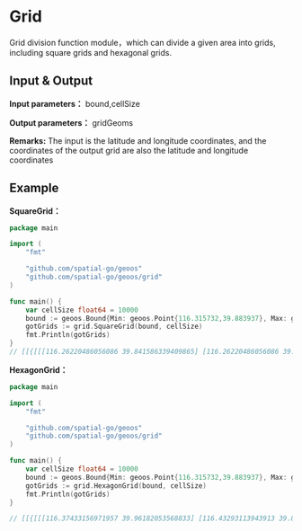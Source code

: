 # Grid

Grid division function module，which can divide a given area into grids, including square grids and hexagonal grids.

## Input & Output

**Input parameters：** bound,cellSize

**Output parameters：** gridGeoms

**Remarks:** The input is the latitude and longitude coordinates, and the coordinates of the output grid are also the latitude and longitude coordinates

## Example

**SquareGrid：**

```go
package main

import (
	"fmt"

	"github.com/spatial-go/geoos"
	"github.com/spatial-go/geoos/grid"
)

func main() {
	var cellSize float64 = 10000
	bound := geoos.Bound{Min: geoos.Point{116.315732,39.883937}, Max: geoos.Point{116.443076,39.9791}}
	gotGrids := grid.SquareGrid(bound, cellSize)
	fmt.Println(gotGrids)
}
// [[{[[[116.26220486056086 39.841586339409865] [116.26220486056086 39.9315185] [116.379404 39.9315185] [116.379404 39.841586339409865] [116.26220486056086 39.841586339409865]]]} {[[[116.26220486056086 39.9315185] [116.26220486056086 40.02145066059014] [116.379404 40.02145066059014] [116.379404 39.9315185] [116.26220486056086 39.9315185]]]}] [{[[[116.379404 39.841586339409865] [116.379404 39.9315185] [116.49660313943913 39.9315185] [116.49660313943913 39.841586339409865] [116.379404 39.841586339409865]]]} {[[[116.379404 39.9315185] [116.379404 40.02145066059014] [116.49660313943913 40.02145066059014] [116.49660313943913 39.9315185] [116.379404 39.9315185]]]}]]
```



**HexagonGrid：**

```go
package main

import (
	"fmt"

	"github.com/spatial-go/geoos"
	"github.com/spatial-go/geoos/grid"
)

func main() {
	var cellSize float64 = 10000
	bound := geoos.Bound{Min: geoos.Point{116.315732,39.883937}, Max: geoos.Point{116.443076,39.9791}}
	gotGrids := grid.HexagonGrid(bound, cellSize)
	fmt.Println(gotGrids)
}

// [[{[[[116.37433156971957 39.96182053568833] [116.43293113943913 39.883937] [116.37433156971957 39.806053464311674] [116.25713243028042 39.806053464311674] [116.19853286056086 39.883937] [116.25713243028042 39.96182053568833] [116.37433156971957 39.96182053568833]]]} {[[[116.37433156971957 40.117587607065] [116.43293113943913 40.03970407137667] [116.37433156971957 39.96182053568834] [116.25713243028042 39.96182053568834] [116.19853286056086 40.03970407137667] [116.25713243028042 40.117587607065] [116.37433156971957 40.117587607065]]]}] [{[[[116.55013027887829 40.03970407137666] [116.60872984859785 39.96182053568833] [116.55013027887829 39.883937] [116.43293113943913 39.883937] [116.37433156971957 39.96182053568833] [116.43293113943913 40.03970407137666] [116.55013027887829 40.03970407137666]]]} {[[[116.55013027887829 40.19547114275333] [116.60872984859785 40.117587607065] [116.55013027887829 40.03970407137667] [116.43293113943913 40.03970407137667] [116.37433156971957 40.117587607065] [116.43293113943913 40.19547114275333] [116.55013027887829 40.19547114275333]]]}]]

```



